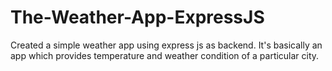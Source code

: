 # The-Weather-App-ExpressJS
Created a simple weather app using express js as backend. It's basically an app which provides temperature and weather condition of a particular city.
